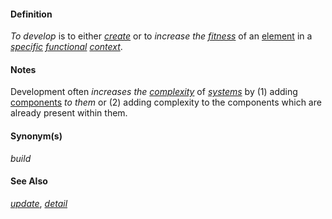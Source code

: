 #### Definition

*To develop* is to either *[create](https://github.com/gcassel/Modular-Organization-Terminology/blob/master/terms/create.md)* or to *increase the [fitness](https://github.com/gcassel/Modular-Organization-Terminology/blob/master/terms/fitness.md)* of an [element](https://github.com/gcassel/Modular-Organization-Terminology/blob/master/terms/element.md) in a *[specific](https://github.com/gcassel/Modular-Organization-Terminology/blob/master/terms/specific.md) [functional](https://github.com/gcassel/Modular-Organization-Terminology/blob/master/terms/function.md) [context](https://github.com/gcassel/Modular-Organization-Terminology/blob/master/terms/context.md)*.

#### Notes

Development often *increases the [complexity](https://github.com/gcassel/Modular-Organization-Terminology/blob/master/terms/complexity.md)* of *[systems](https://github.com/gcassel/Modular-Organization-Terminology/blob/master/terms/system.md)* by (1) adding [components](https://github.com/gcassel/Modular-Organization-Terminology/blob/master/terms/component.md) *to them* or (2) adding complexity to the components which are already present within them.

#### Synonym(s)

*build*

#### See Also 

*[update](https://github.com/gcassel/Modular-Organization-Terminology/blob/master/terms/update.md)*, *[detail](https://github.com/gcassel/Modular-Organization-Terminology/blob/master/terms/detail.md)*
